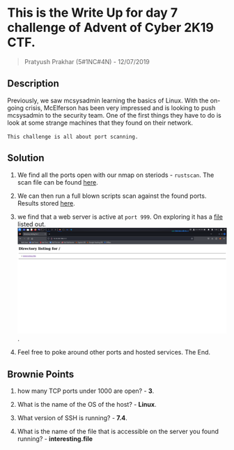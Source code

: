 # This is the Write Up for day 7 challenge of Advent of Cyber 2K19 CTF.

> Pratyush Prakhar (5#1NC#4N) - 12/07/2019

## Description

Previously, we saw mcsysadmin learning the basics of Linux. With the on-going crisis, McElferson has been very impressed and is looking to push mcsysadmin to the security team. One of the first things they have to do is look at some strange machines that they found on their network. 

`This challenge is all about port scanning.`

## Solution

1. We find all the ports open with our nmap on steriods - `rustscan`. The scan file can be found [here](https://github.com/pratty010/CTF/blob/master/THM%20CTF/Advent%20of%20Cyber/2K19/day_7/rustscan/all.nmap).

2. We can then run a full blown scripts scan against the found ports. Results stored [here](https://github.com/pratty010/CTF/blob/master/THM%20CTF/Advent%20of%20Cyber/2K19/day_7/rustscan/main.nmap).

3. we find that a web server is active at `port 999`. On exploring it has a [file](https://github.com/pratty010/CTF/blob/master/THM%20CTF/Advent%20of%20Cyber/2K19/day_7/interesting.file) listed out.
![](https://github.com/pratty010/CTF/blob/master/THM%20CTF/Advent%20of%20Cyber/2K19/day_7/web.png).

4. Feel free to poke around other ports and hosted services. The End.


## Brownie Points

1. how many TCP ports under 1000 are open? - **3**.

2. What is the name of the OS of the host? - **Linux**.

3. What version of SSH is running? - **7.4**.

4. What is the name of the file that is accessible on the server you found running? - **interesting.file**



